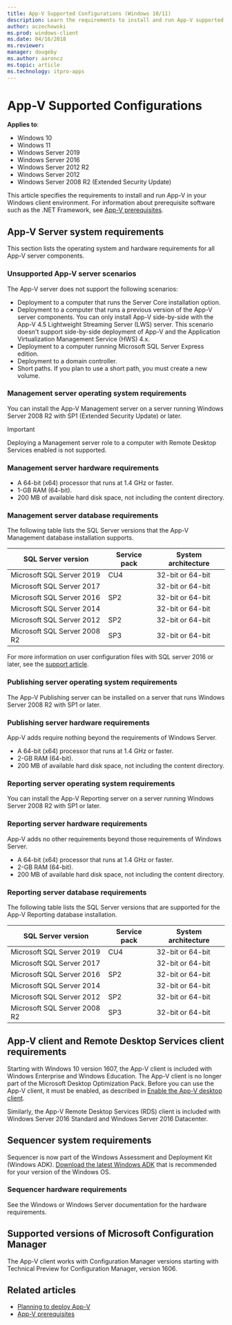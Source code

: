 ```yaml
---
title: App-V Supported Configurations (Windows 10/11)
description: Learn the requirements to install and run App-V supported configurations in your Windows 10/11 environment.
author: aczechowski
ms.prod: windows-client
ms.date: 04/16/2018
ms.reviewer: 
manager: dougeby
ms.author: aaroncz
ms.topic: article
ms.technology: itpro-apps
---
```


# App-V Supported Configurations

**Applies to**:

- Windows 10
- Windows 11
- Windows Server 2019
- Windows Server 2016
- Windows Server 2012 R2
- Windows Server 2012
- Windows Server 2008 R2 (Extended Security Update)

This article specifies the requirements to install and run App-V in your Windows client environment. For information about prerequisite software such as the .NET Framework, see [App-V prerequisites](appv-prerequisites.md).

## App-V Server system requirements

This section lists the operating system and hardware requirements for all App-V server components.

### Unsupported App-V server scenarios

The App-V server does not support the following scenarios:

* Deployment to a computer that runs the Server Core installation option.
* Deployment to a computer that runs a previous version of the App-V server components. You can only install App-V side-by-side with the App-V 4.5 Lightweight Streaming Server (LWS) server. This scenario doesn't support side-by-side deployment of App-V and the Application Virtualization Management Service (HWS) 4.x.
* Deployment to a computer running Microsoft SQL Server Express edition.
* Deployment to a domain controller.
* Short paths. If you plan to use a short path, you must create a new volume.

### Management server operating system requirements

You can install the App-V Management server on a server running Windows Server 2008 R2 with SP1 (Extended Security Update) or later.

>[!IMPORTANT]
>Deploying a Management server role to a computer with Remote Desktop Services enabled is not supported.

### Management server hardware requirements

* A 64-bit (x64) processor that runs at 1.4 GHz or faster.
* 1-GB RAM (64-bit).
* 200 MB of available hard disk space, not including the content directory.

### Management server database requirements

The following table lists the SQL Server versions that the App-V Management database installation supports.

|SQL Server version|Service pack|System architecture|
|---|---|---|
|Microsoft SQL Server 2019|CU4|32-bit or 64-bit|
|Microsoft SQL Server 2017||32-bit or 64-bit|
|Microsoft SQL Server 2016|SP2|32-bit or 64-bit|
|Microsoft SQL Server 2014||32-bit or 64-bit|
|Microsoft SQL Server 2012|SP2|32-bit or 64-bit|
|Microsoft SQL Server 2008 R2|SP3|32-bit or 64-bit|

For more information on user configuration files with SQL server 2016 or later, see the [support article](https://support.microsoft.com/help/4548751/app-v-server-publishing-might-fail-when-you-apply-user-configuration-f).

### Publishing server operating system requirements

The App-V Publishing server can be installed on a server that runs Windows Server 2008 R2 with SP1 or later.

### Publishing server hardware requirements

App-V adds require nothing beyond the requirements of Windows Server.

* A 64-bit (x64) processor that runs at 1.4 GHz or faster.
* 2-GB RAM (64-bit).
* 200 MB of available hard disk space, not including the content directory.

### Reporting server operating system requirements

You can install the App-V Reporting server on a server running Windows Server 2008 R2 with SP1 or later.

### Reporting server hardware requirements

App-V adds no other requirements beyond those requirements of Windows Server.

* A 64-bit (x64) processor that runs at 1.4 GHz or faster.
* 2-GB RAM (64-bit).
* 200 MB of available hard disk space, not including the content directory.

### Reporting server database requirements

The following table lists the SQL Server versions that are supported for the App-V Reporting database installation.

|SQL Server version|Service pack|System architecture|
|---|---|---|
|Microsoft SQL Server 2019|CU4|32-bit or 64-bit|
|Microsoft SQL Server 2017||32-bit or 64-bit|
|Microsoft SQL Server 2016|SP2|32-bit or 64-bit|
|Microsoft SQL Server 2014||32-bit or 64-bit|
|Microsoft SQL Server 2012|SP2|32-bit or 64-bit|
|Microsoft SQL Server 2008 R2|SP3|32-bit or 64-bit|

## App-V client and Remote Desktop Services client requirements

Starting with Windows 10 version 1607, the App-V client is included with Windows Enterprise and Windows Education. The App-V client is no longer part of the Microsoft Desktop Optimization Pack. Before you can use the App-V client, it must be enabled, as described in [Enable the App-V desktop client](appv-enable-the-app-v-desktop-client.md).

Similarly, the App-V Remote Desktop Services (RDS) client is included with Windows Server 2016 Standard and Windows Server 2016 Datacenter.

## Sequencer system requirements

Sequencer is now part of the Windows Assessment and Deployment Kit (Windows ADK). [Download the latest Windows ADK](/windows-hardware/get-started/adk-install) that is recommended for your version of the Windows OS. 

### Sequencer hardware requirements

See the Windows or Windows Server documentation for the hardware requirements.

## Supported versions of Microsoft Configuration Manager

The App-V client works with Configuration Manager versions starting with Technical Preview for Configuration Manager, version 1606.

## Related articles

* [Planning to deploy App-V](appv-planning-to-deploy-appv.md)
* [App-V prerequisites](appv-prerequisites.md)

